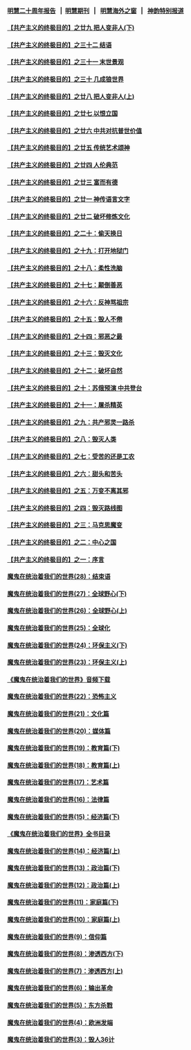 #### [明慧二十周年报告](https://github.com/gfw-breaker/mh-reports/blob/master/README.md?t=07231121) &nbsp;&nbsp;|&nbsp;&nbsp;[明慧期刊](https://github.com/gfw-breaker/mh-qikan) &nbsp;&nbsp;|&nbsp;&nbsp; [明慧海外之窗](https://github.com/gfw-breaker/mh-news/blob/master/README.md?t=07231121) &nbsp;&nbsp;|&nbsp;&nbsp; [神韵特别报道](https://github.com/gfw-breaker/mh-news/blob/master/shenyun.md?t=07231121) 

#### [【共产主义的终极目的】之廿九 把人变非人(下)](../pages/nsc422/n11344140.md?t=07231121) 

#### [【共产主义的终极目的】之三十二 结语](../pages/nsc422/n11360535.md?t=07231121) 

#### [【共产主义的终极目的】之三十一 末世景观](../pages/nsc422/n11351129.md?t=07231121) 

#### [【共产主义的终极目的】之三十 几成狼世界](../pages/nsc422/n11348280.md?t=07231121) 

#### [【共产主义的终极目的】之廿八 把人变非人(上)](../pages/nsc422/n11340492.md?t=07231121) 

#### [【共产主义的终极目的】之廿七 以恨立国](../pages/nsc422/n11336944.md?t=07231121) 

#### [【共产主义的终极目的】之廿六 中共对抗普世价值](../pages/nsc422/n11324785.md?t=07231121) 

#### [【共产主义的终极目的】之廿五 传统艺术颂神](../pages/nsc422/n11296396.md?t=07231121) 

#### [【共产主义的终极目的】之廿四 人伦典范](../pages/nsc422/n11296397.md?t=07231121) 

#### [【共产主义的终极目的】之廿三 富而有德](../pages/nsc422/n11283598.md?t=07231121) 

#### [【共产主义的终极目的】之廿一 神传语言文字](../pages/nsc422/n11263265.md?t=07231121) 

#### [【共产主义的终极目的】之廿二 破坏修炼文化](../pages/nsc422/n11245728.md?t=07231121) 

#### [【共产主义的终极目的】之二十：偷天换日](../pages/nsc422/n11238846.md?t=07231121) 

#### [【共产主义的终极目的】之十九：打开地狱门](../pages/nsc422/n11206376.md?t=07231121) 

#### [【共产主义的终极目的】之十八：柔性洗脑](../pages/nsc422/n11199994.md?t=07231121) 

#### [【共产主义的终极目的】之十七：颠倒善恶](../pages/nsc422/n11179782.md?t=07231121) 

#### [【共产主义的终极目的】之十六：反神骂祖宗](../pages/nsc422/n11166798.md?t=07231121) 

#### [【共产主义的终极目的】之十五：毁人不倦](../pages/nsc422/n11166792.md?t=07231121) 

#### [【共产主义的终极目的】之十四：邪恶之最](../pages/nsc422/n11150249.md?t=07231121) 

#### [【共产主义的终极目的】之十三：毁灭文化](../pages/nsc422/n11135227.md?t=07231121) 

#### [【共产主义的终极目的】之十二：破坏自然](../pages/nsc422/n11135214.md?t=07231121) 

#### [【共产主义的终极目的】之十：苏俄预演 中共登台](../pages/nsc422/n11118424.md?t=07231121) 

#### [【共产主义的终极目的】之十一：屠杀精英](../pages/nsc422/n11118442.md?t=07231121) 

#### [【共产主义的终极目的】之九：共产邪灵一路杀](../pages/nsc422/n11114139.md?t=07231121) 

#### [【共产主义的终极目的】之八：毁灭人类](../pages/nsc422/n11108503.md?t=07231121) 

#### [【共产主义的终极目的】之七：受苦的还是工农](../pages/nsc422/n11101809.md?t=07231121) 

#### [【共产主义的终极目的】之六：甜头和苦头](../pages/nsc422/n11096971.md?t=07231121) 

#### [【共产主义的终极目的】之五：万变不离其邪](../pages/nsc422/n11091285.md?t=07231121) 

#### [【共产主义的终极目的】之四：毁灭路线图](../pages/nsc422/n11086284.md?t=07231121) 

#### [【共产主义的终极目的】之三：马克思魔变](../pages/nsc422/n11061941.md?t=07231121) 

#### [【共产主义的终极目的】之二：中心之国](../pages/nsc422/n11047728.md?t=07231121) 

#### [【共产主义的终极目的】之一：序言](../pages/nsc422/n11086077.md?t=07231121) 

#### [魔鬼在统治着我们的世界(28)：结束语](../pages/nsc422/n10936246.md?t=07231121) 

#### [魔鬼在统治着我们的世界(27)：全球野心(下)](../pages/nsc422/n10928319.md?t=07231121) 

#### [魔鬼在统治着我们的世界(26)：全球野心(上)](../pages/nsc422/n10900318.md?t=07231121) 

#### [魔鬼在统治着我们的世界(25)：全球化](../pages/nsc422/n10788205.md?t=07231121) 

#### [魔鬼在统治着我们的世界(24)：环保主义(下)](../pages/nsc422/n10695307.md?t=07231121) 

#### [魔鬼在统治着我们的世界(23)：环保主义(上)](../pages/nsc422/n10688613.md?t=07231121) 

#### [《魔鬼在统治着我们的世界》音频下载](../pages/nsc422/n10635553.md?t=07231121) 

#### [魔鬼在统治着我们的世界(22)：恐怖主义](../pages/nsc422/n10614727.md?t=07231121) 

#### [魔鬼在统治着我们的世界(21)：文化篇](../pages/nsc422/n10597706.md?t=07231121) 

#### [魔鬼在统治着我们的世界(20)：媒体篇](../pages/nsc422/n10586579.md?t=07231121) 

#### [魔鬼在统治着我们的世界(19)：教育篇(下)](../pages/nsc422/n10564808.md?t=07231121) 

#### [魔鬼在统治着我们的世界(18)：教育篇(上)](../pages/nsc422/n10526970.md?t=07231121) 

#### [魔鬼在统治着我们的世界(17)：艺术篇](../pages/nsc422/n10499093.md?t=07231121) 

#### [魔鬼在统治着我们的世界(16)：法律篇](../pages/nsc422/n10485969.md?t=07231121) 

#### [魔鬼在统治着我们的世界(15)：经济篇(下)](../pages/nsc422/n10469975.md?t=07231121) 

#### [《魔鬼在统治着我们的世界》全书目录](../pages/nsc422/n10464261.md?t=07231121) 

#### [魔鬼在统治着我们的世界(14)：经济篇(上)](../pages/nsc422/n10457370.md?t=07231121) 

#### [魔鬼在统治着我们的世界(13)：政治篇(下)](../pages/nsc422/n10448270.md?t=07231121) 

#### [魔鬼在统治着我们的世界(12)：政治篇(上)](../pages/nsc422/n10444576.md?t=07231121) 

#### [魔鬼在统治着我们的世界(11)：家庭篇(下)](../pages/nsc422/n10440961.md?t=07231121) 

#### [魔鬼在统治着我们的世界(10)：家庭篇(上)](../pages/nsc422/n10435448.md?t=07231121) 

#### [魔鬼在统治着我们的世界(9)：信仰篇](../pages/nsc422/n10432159.md?t=07231121) 

#### [魔鬼在统治着我们的世界(8)：渗透西方(下)](../pages/nsc422/n10429603.md?t=07231121) 

#### [魔鬼在统治着我们的世界(7)：渗透西方(上)](../pages/nsc422/n10426013.md?t=07231121) 

#### [魔鬼在统治着我们的世界(6)：输出革命](../pages/nsc422/n10421536.md?t=07231121) 

#### [魔鬼在统治着我们的世界(5)：东方杀戮](../pages/nsc422/n10417707.md?t=07231121) 

#### [魔鬼在统治着我们的世界(4)：欧洲发端](../pages/nsc422/n10414890.md?t=07231121) 

#### [魔鬼在统治着我们的世界(3)：毁人36计](../pages/nsc422/n10411583.md?t=07231121) 


